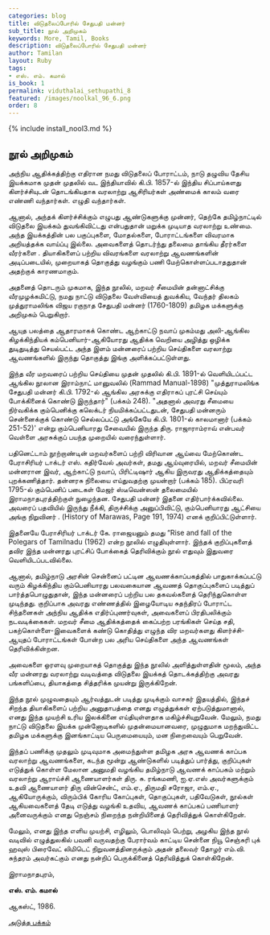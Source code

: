```yaml
---
categories: blog
title: விடுதலைப்போரில் சேதுபதி மன்னர்
sub_title: நூல் அறிமுகம்
keywords: More, Tamil, Books
description: விடுதலைப்போரில் சேதுபதி மன்னர்
author: Tamilan
layout: Ruby
tags:
- எஸ். எம். கமால்
is_book: 1
permalink: viduthalai_sethupathi_8
featured: /images/noolkal_96_6.png
order: 8
---
```


{% include install_nool3.md %}
## நூல் அறிமுகம்

அந்நிய ஆதிக்கத்திற்கு எதிரான நமது விடுதலைப் போராட்டம், நாடு தழுவிய தேசிய இயக்கமாக முதன் முதலில் வட இந்தியாவில் கி.பி. 1857-ல் இந்திய சிப்பாய்களது கிளர்ச்சியுடன் தொடங்கியதாக வரலாற்று ஆசிரியர்கள் அண்மைக் காலம் வரை எண்ணி வந்தார்கள். எழுதி வந்தார்கள்.

ஆனால், அந்தக் கிளர்ச்சிக்கும் எழுபது ஆண்டுகளுக்கு முன்னர், தெற்கே தமிழ்நாட்டில் விடுதலை இயக்கம் துவங்கிவிட்டது என்பதுதான் மறுக்க முடியாத வரலாற்று உண்மை. அந்த இயக்கத்தின் பல பகுப்புகளை, மோதல்களை, போராட்டங்களை விவரமாக அறியத்தக்க வாய்ப்பு இல்லை. அவைகளைத் தொடர்ந்து தலைமை தாங்கிய தீரர்களை வீரர்களை . தியாகிகளைப் பற்றிய விவரங்களை வரலாற்று ஆவணங்களின் அடிப்படையில், முறையாகத் தொகுத்து வழங்கும் பணி மேற்கொள்ளப்படாததுதான் அதற்குக் காரணமாகும்.

அதனைத் தொடரும் முகமாக, இந்த நூலில், மறவர் சீமையின் தன்னாட்சிக்கு வீரமுழக்கமிட்டு, நமது நாட்டு விடுதலை வேள்வியைத் துவக்கிய, வேந்தர் திலகம் முத்துராமலிங்க விஜய ரகுநாத சேதுபதி மன்னர் (1760-1809) தமிழக மக்களுக்கு அறிமுகம் பெறுகிறார்.

ஆயுத பலத்தை ஆதாரமாகக் கொண்ட ஆற்காட்டு நவாப் முகம்மது அலி-ஆங்கில கிழக்கிந்தியக் கம்பெனியார்-ஆகியோரது ஆதிக்க வெறியை அழித்து ஒழிக்க துடிதுடித்து செயல்பட்ட அந்த இளம் மன்னரைப் பற்றிய செய்திகளை வரலாற்று ஆவணங்களில் இருந்து தொகுத்து இங்கு அளிக்கப்பட்டுள்ளது.

இந்த வீர மறவரைப் பற்றிய செய்தியை முதன் முதலில் கி.பி. 1891-ல் வெளியிடப்பட்ட ஆங்கில நூலான இராம்நாட் மானுவலில் (Rammad Manual-1898) "முத்துராமலிங்க சேதுபதி மன்னர் கி.பி. 1792-ல் ஆங்கில அரசுக்கு எதிராகப் புரட்சி செய்யும் போக்கினைக் கொண்டு இருந்தார்" (பக்கம் 248). "அதனால் அவரது சீமையை நிர்வகிக்க கும்பெனிக்கு கலெக்டர் நியமிக்கப்பட்டதுடன், சேதுபதி மன்னரும் சென்னைக்குக் கொண்டு செல்லப்பட்டு அங்கேயே கி.பி. 1801-ல் காலமானார் (பக்கம் 251-52)' என்று கும்பெனியாரது சேவையில் இருந்த திரு. ராஜாராம்ராவ் என்பவர் வெள்ளை அரசுக்குப் பயந்த முறையில் வரைந்துள்ளார்.

பதினெட்டாம் நூற்றாண்டின் மறவர்களைப் பற்றி விரிவான ஆய்வை மேற்கொண்ட பேராசிரியர் டாக்டர் எஸ். கதிர்வேல் அவர்கள், தமது ஆய்வுரையில், மறவர் சீமையின் மன்னரான இவர், ஆற்காட்டு நவாப், பிரிட்டிஷார் ஆகிய இருவரது ஆதிக்கத்தையும் புறக்கணித்தார். தன்னரசு நிலையை எய்துவதற்கு முயன்றார் (பக்கம் 185). பிப்ரவரி 1795-ல் கும்பெனிப் படைகள் மேஜர் ஸ்டீவென்ஸன் தலைமையில் இராமநாதபுரத்திற்குள் நுழைந்தன. சேதுபதி மன்னர் இதனை எதிர்பார்க்கவில்லை. அவரைப் பதவியில் இருந்து நீக்கி, திருச்சிக்கு அனுப்பிவிட்டு, கும்பெனியாரது ஆட்சியை அங்கு நிறுவினர் . (History of Marawas, Page 191, 1974) எனக் குறிப்பிட்டுள்ளார்.

இதனையே பேராசிரியர் டாக்டர் கே. ராஜையனும் தமது “Rise and fall of the Polegars of Tamilnadu (1962) என்ற நூலில் எழுதியுள்ளார். இந்தக் குறிப்புகளைத் தவிர இந்த மன்னரது புரட்சிப் போக்கைத் தெரிவிக்கும் நூல் எதுவும் இதுவரை வெளியிடப்படவில்லை.

ஆனால், தமிழ்நாடு அரசின் சென்னைப் பட்டின ஆவணக்காப்பகத்தில் பாதுகாக்கப்பட்டு வரும் கிழக்கிந்திய கும்பெனியாரது பலவகையான ஆவணத் தொகுப்புகளைப் படித்துப் பார்த்தபொழுதுதான், இந்த மன்னரைப் பற்றிய பல தகவல்களைத் தெரிந்துகொள்ள முடிந்தது. குறிப்பாக அவரது எண்ணத்தில் இழையோடிய சுதந்திரப் போராட்ட சிந்தனைகள் அந்நிய ஆதிக்க எதிர்ப்புணர்வுகள், அவைகளைப் பிரதிபலிக்கும் நடவடிக்கைகள். மறவர் சீமை ஆதிக்கத்தைக் கைப்பற்ற பரங்கிகள் செய்த சதி, பகற்கொள்ளை-இவைகளைக் கண்டு கொதித்து எழுந்த விர மறவர்களது கிளர்ச்சி-ஆயுதப் போராட்டங்கள் போன்ற பல அரிய செய்திகளை அந்த ஆவணங்கள் தெரிவிக்கின்றன.

அவைகளை ஒரளவு முறையாகத் தொகுத்து இந்த நூலில் அளித்துள்ளதின் மூலம், அந்த வீர மன்னரது வரலாற்று வடிவத்தை விடுதலை இயக்கத் தொடக்கத்திற்கு அவரது பங்களிப்பை, தியாகத்தை சித்தரிக்க முயன்று இருக்கிறேன்.

இந்த நூல் முழுவதையும் ஆர்வத்துடன் படித்து முடிக்கும் வாசகர் இதயத்தில், இந்தச் சிறந்த தியாகிகளைப் பற்றிய அனுதாபத்தை எனது எழுத்துக்கள் ஏற்படுத்துமானால், எனது இந்த முயற்சி உரிய இலக்கினை எய்தியுள்ளதாக மகிழ்ச்சியுறுவேன். மேலும், நமது நாட்டு விடுதலை இயக்க முன்னோடிகளில் முதன்மையானவரை, முழுதுமாக மறந்துவிட்ட தமிழக மக்களுக்கு இனங்காட்டிய பெருமையையும், மன நிறைவையும் பெறுவேன்.

இந்தப் பணிக்கு முதலும் முடிவுமாக அமைந்துள்ள தமிழக அரசு ஆவணக் காப்பக வரலாற்று ஆவணங்களை, கடந்த மூன்று ஆண்டுகளில் படித்துப் பார்த்து, குறிப்புகள் எடுத்துக் கொள்ள மேலான அனுமதி வழங்கிய தமிழ்நாடு ஆவணக் காப்பகம் மற்றும் வரலாற்று ஆராய்ச்சி ஆணையாளர்கள் திரு. சு. ரங்கமணி, ஐ.ஏ.எஸ் அவர்களுக்கும் உதவி ஆணையாளர் திரு வின்சென்ட், எம்.ஏ., திருமதி சரோஜா, எம்.ஏ., ஆகியோருக்கும், விரும்பிக் கோரிய கோப்புகள், தொகுப்புகள், பதிவேடுகள், நூல்கள் ஆகியவைகளைத் தேடி எடுத்து வழங்கி உதவிய, ஆவணக் காப்பகப் பணியாளர் அனைவருக்கும் எனது நெஞ்சம் நிறைந்த நன்றியினைத் தெரிவித்துக் கொள்கிறேன்.

மேலும், எனது இந்த எளிய முயற்சி, எழிலும், பொலிவும் பெற்று, அழகிய இந்த நூல் வடிவில் எழுத்துலகில் பவனி வருவதற்கு பேரார்வம் காட்டிய சென்னை நியூ செஞ்சுரி புக் ஹவுஸ் பிரைவேட் லிமிடெட் நிறுவனத்தினருக்கும் அதன் தலைவர் தோழர் எம்.வி. சுந்தரம் அவர்கட்கும் எனது நன்றிப் பெருக்கினைத் தெரிவித்துக் கொள்கிறேன்.

இராமநாதபுரம்,

**எஸ். எம். கமால்**

ஆகஸ்ட், 1986.

[அடுத்த பக்கம்](viduthalai_sethupathi_9)